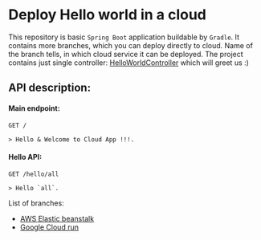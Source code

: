 # Deploy Hello world in a cloud 
This repository is basic `Spring Boot` application buildable by `Gradle`. 
It contains more branches, which you can deploy directly to cloud. Name of the branch tells, in which cloud service it can be deployed.
The project contains just single controller: [HelloWorldController](src/main/java/com/example/demo/HelloWorldController.java) which will greet us :)

## API description:
#### Main endpoint:
```
GET /

> Hello & Welcome to Cloud App !!!.
```
#### Hello API:
```
GET /hello/all

> Hello `all`.
```

List of branches:
- [AWS Elastic beanstalk](/lspalek/hello-world-in-cloud/tree/aws-elastic-beanstalk)
- [Google Cloud run](/../../tree/GCP-Cloud-run)
